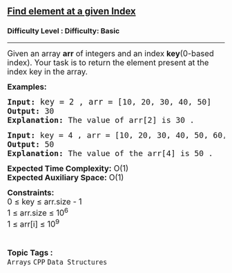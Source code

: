<h2><a href="https://www.geeksforgeeks.org/problems/c-array-print-an-element-set-25933/0">Find element at a given Index</a></h2><h3>Difficulty Level : Difficulty: Basic</h3><hr><div class="problems_problem_content__Xm_eO"><p><span style="font-size: 18px;">Given an array <strong>arr</strong> of integers and an index <strong>key</strong>(0-based index). Your task is to return the element present at the index key in the array.</span></p>
<p><span style="font-size: 18px;"><strong>Examples:</strong></span></p>
<pre><span style="font-size: 18px;"><strong><span style="font-size: 18px;">Input:</span> </strong></span><span style="font-size: 14pt;">key = 2 , </span><span style="font-size: 14pt;">arr = [</span><span style="font-size: 18px;">10, 20, 30, 40, 50]
<strong>Output: </strong>30<br><strong>Explanation:</strong> The value of arr[2] is 30 .</span></pre>
<pre><span style="font-size: 18px;"><strong>Input: </strong></span><span style="font-size: 18px;">key = 4</span><span style="font-size: 18px;"> , </span><span style="font-size: 18px;">arr = [10, 20, 30, 40, 50, 60, 70]</span>
<span style="font-size: 18px;"><strong>Output: </strong></span><span style="font-size: 18px;">50<br><strong>Explanation:</strong> The value of the arr[4] is 50 .</span></pre>
<p><span style="font-size: 18px;"><strong>Expected Time Complexity:</strong> O(1)<br><strong>Expected Auxiliary Space:</strong> O(1)</span></p>
<p><span style="font-size: 18px;"><strong>Constraints:<br></strong></span><span style="font-size: 18px;">0 ≤ key ≤ arr.size - 1<br>1 ≤ arr.size ≤ 10<sup>6</sup></span><br><span style="font-size: 18px;">1 ≤ arr[i] ≤ 10<sup>9</sup></span></p></div><br><p><span style=font-size:18px><strong>Topic Tags : </strong><br><code>Arrays</code>&nbsp;<code>CPP</code>&nbsp;<code>Data Structures</code>&nbsp;